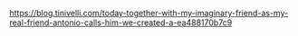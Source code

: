 https://blog.tinivelli.com/today-together-with-my-imaginary-friend-as-my-real-friend-antonio-calls-him-we-created-a-ea488170b7c9
